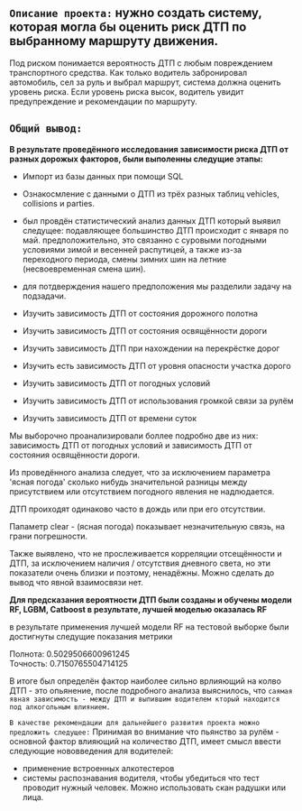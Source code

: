 ## `Описание проекта:` нужно создать систему, которая могла бы оценить риск ДТП по выбранному маршруту движения.

Под риском понимается вероятность ДТП с любым повреждением транспортного средства. Как только водитель забронировал автомобиль, сел за руль и выбрал маршрут, система должна оценить уровень риска. Если уровень риска высок, водитель увидит предупреждение и рекомендации по маршруту.



## `Общий вывод: `

**В результате проведённого исследования зависимости риска ДТП от разных дорожых факторов, были выполенны следущие этапы:**

- Импорт из базы данных при помощи SQL 
- Ознакосмление с данными о ДТП из трёх разных таблиц vehicles, collisions и parties.
- был провдён статистический анализ данных ДТП который выявил следущее:
подавляющее большинство ДТП происходит с января по май. предположительно, это связанно с суровыми погодными условиями зимой и весенней распутицей, а также из-за переходного периода, смены зимних шин на летние (несвоевременная смена шин).
- для потдверждения нашего предположения мы разделили задачу на подзадачи. 

- Изучить зависимость ДТП от состояния дорожного полотна
- Изучить зависимость ДТП от состояния освящённости дороги
- Изучить зависимость ДТП при нахождении на перекрёстке дорог
- Изучить есть зависимость ДТП от уровня опасности участка дорого
- Изучить зависимость ДТП от погодных условий
- Изучить зависимость ДТП от использования громкой связи за рулём
- Изучить зависимость ДТП от времени суток

Мы выборочно проанализировали боллее подробно две из них: зависимость ДТП от погодных условий и зависимость ДТП от состояния освящённости дороги.

Из проведённого анализа следует, что за исключением параметра 'ясная погода' сколько нибудь значительной разницы между присутствием или отсутствием погодного явления не надлюдается.

ДТП проиходят одинаково часто в дождь или при его отсутствии.

Папаметр clear - (ясная погода) показывает незначительную связь, на грани погрешности.

Также выявлено, что не прослеживается корреляции отсещённости и ДТП, за исключением наличия / отсутствия дневного света, но эти показатели очень близки и поэтому, ненадёжны. Можно сделать до вывод что явной взаимосвязи нет.

**Для предсказания вероятности ДТП были созданы и обучены модели RF, LGBM, Catboost в результате, лучшей моделью оказалась RF**

в результате применения лучшей модели RF на тестовой выборке были достигнуты следущие показания метрики

Полнота: 0.5029506600961245<br>
Точность: 0.7150765504714125

В итоге был определён фактор наиболее сильно врлияющий на колво ДТП - это опьянение, после подробного анализа выяснилось, что 
`саямая явная зависимость - между ДТП и выпившим водителем кторый находится под алкогольным влиянием.`


`В качестве рекомендации для дальнейшего развития проекта можно предложить следущее:`
Принимая во внимание что пьянство за рулём - основной фактор влияющий на количество ДТП, имеет смысл ввести следующие нововведения для водителей:
- применение встроенных алкотестеров
- системы распознавания водителя, чтобы убедиться что тест проводит нужный человек. Можно использовать скан радушки или лица.
